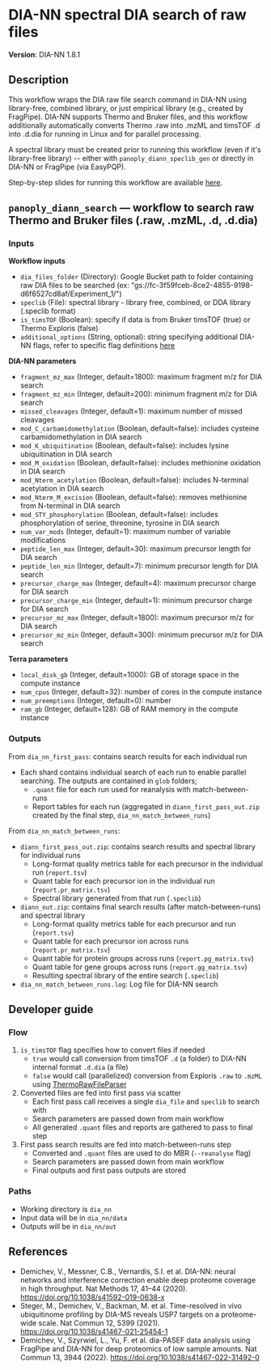 # DIA-NN spectral DIA search of raw files
**Version**: DIA-NN 1.8.1

## Description
This workflow wraps the DIA raw file search command in DIA-NN using library-free, combined library, or just empirical library (e.g., created by FragPipe). DIA-NN supports Thermo and Bruker files, and this workflow additionally automatically converts Thermo .raw into .mzML and timsTOF .d into .d.dia for running in Linux and for parallel processing.

A spectral library must be created prior to running this workflow (even if it's library-free library) -- either with `panoply_diann_speclib_gen` or directly in DIA-NN or FragPipe (via EasyPQP).

Step-by-step slides for running this workflow are available [here](https://docs.google.com/presentation/d/1nFFQ7DEMbGea4onjoXvKmemo2rVI4BDorlnt1igk31k/edit?usp=sharing).

## `panoply_diann_search` — workflow to search raw Thermo and Bruker files (.raw, .mzML, .d, .d.dia)
### Inputs
**Workflow inputs**
- `dia_files_folder` (Directory): Google Bucket path to folder containing raw DIA files to be searched (ex: "gs://fc-3f59fceb-8ce2-4855-9198-d6f6527cd8af/Experiment_1/")
- `speclib` (File): spectral library - library free, combined, or DDA library (.speclib format)
- `is_timsTOF` (Boolean): specify if data is from Bruker timsTOF (true) or Thermo Exploris (false)
- `additional_options` (String, optional): string specifying additional DIA-NN flags, refer to specific flag definitions [here](https://github.com/vdemichev/DiaNN#command-line-reference)

**DIA-NN parameters**
- `fragment_mz_max` (Integer, default=1800): maximum fragment m/z for DIA search
- `fragment_mz_min` (Integer, default=200): minimum fragment m/z for DIA search
- `missed_cleavages` (Integer, default=1): maximum number of missed cleavages
- `mod_C_carbamidomethylation` (Boolean, default=false): includes cysteine carbamidomethylation in DIA search 
- `mod_K_ubiquitination` (Boolean, default=false): includes lysine ubiquitination in DIA search 
- `mod_M_oxidation` (Boolean, default=false): includes methionine oxidation in DIA search 
- `mod_Nterm_acetylation` (Boolean, default=false): includes N-terminal acetylation in DIA search 
- `mod_Nterm_M_excision` (Boolean, default=false): removes methionine from N-terminal in DIA search 
- `mod_STY_phosphorylation` (Boolean, default=false): includes phosphorylation of serine, threonine, tyrosine in DIA search 
- `num_var_mods` (Integer, default=1): maximum number of variable modifications
- `peptide_len_max` (Integer, default=30): maximum precursor length for DIA search
- `peptide_len_min` (Integer, default=7): minimum precursor length for DIA search
- `precursor_charge_max` (Integer, default=4): maximum precursor charge for DIA search
- `precursor_charge_min` (Integer, default=1): minimum precursor charge for DIA search
- `precursor_mz_max` (Integer, default=1800): maximum precursor m/z for DIA search
- `precursor_mz_min` (Integer, default=300): minimum precursor m/z for DIA search

**Terra parameters**
- `local_disk_gb` (Integer, default=1000): GB of storage space in the compute instance
- `num_cpus` (Integer, default=32): number of cores in the compute instance
- `num_preemptions` (Integer, default=0): number 
- `ram_gb` (Integer, default=128): GB of RAM memory in the compute instance

### Outputs
From `dia_nn_first_pass`: contains search results for each individual run
- Each shard contains individual search of each run to enable parallel searching. The outputs are contained in `glob` folders;
    - `.quant` file for each run used for reanalysis with match-between-runs
    - Report tables for each run (aggregated in `diann_first_pass_out.zip` created by the final step, `dia_nn_match_between_runs`)

From `dia_nn_match_between_runs`:
- `diann_first_pass_out.zip`: contains search results and spectral library for individual runs
    - Long-format quality metrics table for each precursor in the individual run (`report.tsv`)
    - Quant table for each precursor ion in the individual run (`report.pr_matrix.tsv`)
    - Spectral library generated from that run (`.speclib`)
- `diann_out.zip`: contains final search results (after match-between-runs) and spectral library
    - Long-format quality metrics table for each precursor and run (`report.tsv`)
    - Quant table for each precursor ion across runs (`report.pr_matrix.tsv`)
    - Quant table for protein groups across runs (`report.pg_matrix.tsv`)
    - Quant table for gene groups across runs (`report.gg_matrix.tsv`)
    - Resulting spectral library of the entire search (`.speclib`)
- `dia_nn_match_between_runs.log`: Log file for DIA-NN search 

## Developer guide 
### Flow
1. `is_timsTOF` flag specifies how to convert files if needed
    - `true` would call conversion from timsTOF `.d` (a folder) to DIA-NN internal format `.d.dia` (a file)
    - `false` would call (parallelized) conversion from Exploris `.raw` to `.mzML` using [ThermoRawFileParser](https://github.com/compomics/ThermoRawFileParser)
2. Converted files are fed into first pass via scatter
    - Each first pass call receives a single `dia_file` and `speclib` to search with
    - Search parameters are passed down from main workflow
    - All generated `.quant` files and reports are gathered to pass to final step
3. First pass search results are fed into match-between-runs step
    - Converted and `.quant` files are used to do MBR (`--reanalyse` flag) 
    - Search parameters are passed down from main workflow
    - Final outputs and first pass outputs are stored

### Paths
- Working directory is `dia_nn`
- Input data will be in `dia_nn/data`
- Outputs will be in `dia_nn/out`

## References
- Demichev, V., Messner, C.B., Vernardis, S.I. et al. DIA-NN: neural networks and interference correction enable deep proteome coverage in high throughput. Nat Methods 17, 41–44 (2020). https://doi.org/10.1038/s41592-019-0638-x
- Steger, M., Demichev, V., Backman, M. et al. Time-resolved in vivo ubiquitinome profiling by DIA-MS reveals USP7 targets on a proteome-wide scale. Nat Commun 12, 5399 (2021). https://doi.org/10.1038/s41467-021-25454-1
- Demichev, V., Szyrwiel, L., Yu, F. et al. dia-PASEF data analysis using FragPipe and DIA-NN for deep proteomics of low sample amounts. Nat Commun 13, 3944 (2022). https://doi.org/10.1038/s41467-022-31492-0